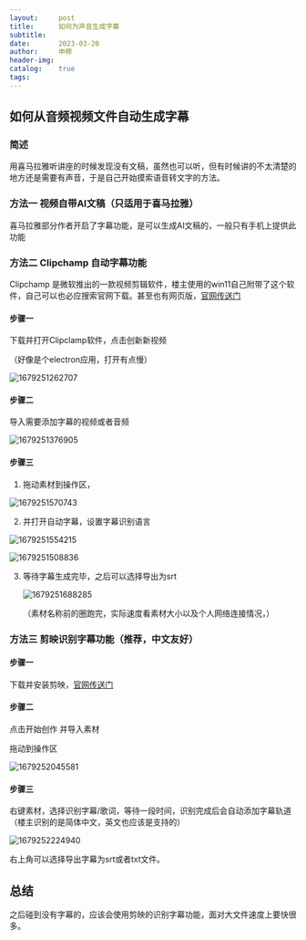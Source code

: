 ```yaml
---
layout:     post
title:      如何为声音生成字幕
subtitle:   
date:       2023-03-20
author:     申穆
header-img: 
catalog:    true
tags:
---
```

## 如何从音频视频文件自动生成字幕

### 简述

用喜马拉雅听讲座的时候发现没有文稿，虽然也可以听，但有时候讲的不太清楚的地方还是需要有声音，于是自己开始摸索语音转文字的方法。

### 方法一  视频自带AI文稿（只适用于喜马拉雅）

喜马拉雅部分作者开启了字幕功能，是可以生成AI文稿的，一般只有手机上提供此功能

### 方法二  Clipchamp  自动字幕功能

Clipchamp 是微软推出的一款视频剪辑软件，楼主使用的win11自己附带了这个软件，自己可以也必应搜索官网下载。甚至也有网页版，[官网传送门](https://app.clipchamp.com/login "官网传送门")

#### 步骤一

下载并打开Clipclamp软件，点击创新新视频

（好像是个electron应用，打开有点慢）

![1679251262707](image/2020-01-18-今天做的事copy/1679251262707.png)

#### 步骤二

导入需要添加字幕的视频或者音频

![1679251376905](image/2020-01-18-今天做的事copy/1679251376905.png)

#### 步骤三

1. 拖动素材到操作区，

![1679251570743](image/2020-01-18-今天做的事copy/1679251570743.png)

2. 并打开自动字幕，设置字幕识别语言

![1679251554215](image/2020-01-18-今天做的事copy/1679251554215.png)

![1679251508836](image/2020-01-18-今天做的事copy/1679251508836.png)

3. 等待字幕生成完毕，之后可以选择导出为srt

   ![1679251688285](image/2020-01-18-今天做的事copy/1679251688285.png)

   （素材名称前的圈跑完，实际速度看素材大小以及个人网络连接情况，）

### 方法三 剪映识别字幕功能（推荐，中文友好）

#### 步骤一 

下载并安装剪映，[官网传送门](https://www.capcut.cn/)

#### 步骤二 

点击开始创作  并导入素材

拖动到操作区

![1679252045581](image/2020-01-18-今天做的事copy/1679252045581.png)

#### 步骤三 

右键素材，选择识别字幕/歌词，等待一段时间，识别完成后会自动添加字幕轨道（楼主识别的是简体中文，英文也应该是支持的）

![1679252224940](image/2020-01-18-今天做的事copy/1679252224940.png)

右上角可以选择导出字幕为srt或者txt文件。


## 总结

之后碰到没有字幕的，应该会使用剪映的识别字幕功能，面对大文件速度上要快很多。
